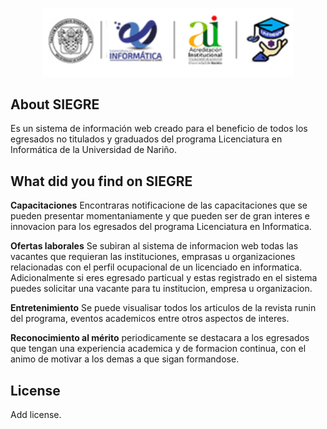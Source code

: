 <p align="center"><a href="#" target="_blank"><img src="https://raw.githubusercontent.com/jhvenegas97/backendSiegre/main/public/images/logo-header.png" width="400"></a></p>

## About SIEGRE

Es un sistema de información web creado para el beneficio de todos los egresados no titulados y graduados del programa Licenciatura en Informática de la Universidad de Nariño.

## What did you find on SIEGRE

<strong>Capacitaciones</strong>
Encontraras notificacione de las capacitaciones que se pueden presentar momentaniamente y que pueden ser de gran interes e innovacion para los egresados del programa Licenciatura en Informatica.

<strong>Ofertas laborales</strong>
Se subiran al sistema de informacion web todas las vacantes que requieran las instituciones, emprasas u organizaciones relacionadas con el perfil ocupacional de un licenciado en informatica. Adicionalmente si eres egresado particual y estas registrado en el sistema puedes solicitar una vacante para tu institucion, empresa u organizacion.

<strong>Entretenimiento</strong>
Se puede visualisar todos los articulos de la revista runin del programa, eventos academicos entre otros aspectos de interes.

<strong>Reconocimiento al mérito</strong>
periodicamente se destacara a los egresados que tengan una experiencia academica y de formacion continua, con el animo de motivar a los demas a que sigan formandose.

## License

Add license.